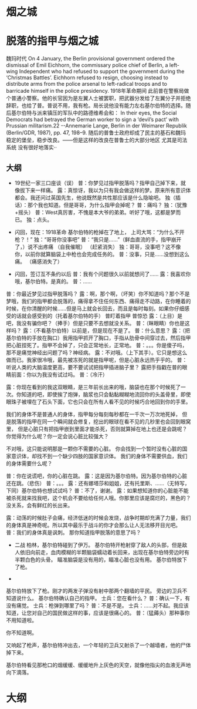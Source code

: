 # 烟之城

# 脱落的指甲与烟之城
魏玛时代
On 4 January, the Berlin provisional government ordered the dismissal of Emil Eichhorn, the commissary police chief of Berlin, a left-wing Independent who had refused to support the government during the ‘Christmas Battles’. Eichhorn refused to resign, choosing instead to distribute arms from the police arsenal to left-radical troops and to barricade himself in the police presidency.
1918年革命期间
此前普在警察局做个普通小警察。他的长官因为是左翼人士被罢职，把武器分发给了左翼分子并拒绝辞职，也给了普。普说不用，我有枪。局长说他没有能力左右基尔伯特的选择。随后基尔伯特与派来镇压的军队中的路德维希会和：
In their eyes, the Social Democrats had betrayed the German worker to sign a ‘devil’s pact’ with Prussian militarism.22 --Annemarie Lange, Berlin in der Weimarer Republik (Berlin/GDR, 1987), pp. 47, 198–9.
随后的普鲁士政府却成了民主的基石和魏玛稳定的堡垒，稳步改良。——但是这样的改良在普鲁士的大部分地区 尤其是司法系统 没有很好地落实··    


## 大纲

- 19世纪一家三口座谈（误）
普：你梦见过指甲脱落吗？指甲自己掉下来，就像拔下来一样痛。
露：真惊讶，我以为只有我会做这样的梦。原来所有意识体都会。我还问过英国先生，他说既然是共性那应该是什么隐喻吧。
独（插话）：那个我也知道。但是哥哥，为什么指甲会掉呢？
普：痛吗？
独：（犹豫+摇头）
普：West真厉害，不愧是本大爷的弟弟。听好了哦，这都是梦而已。
独：点头。

- 闪回，现在：1918革命
基尔伯特的枪掉在了地上，
上司大骂：“为什么不开枪？！”
独：“哥哥你没事吧”
普：“我只是……”（鲜血直流的手，指甲崩开了，）说不出疼痛
（自我催眠）
（赶紧消失）
独：哥哥，没事吧？这不像你，以前你就算脑袋上中枪也会完成任务的。
普：没事，只是……没想到这么痛。
（痛感消失了）

- 闪回，签订互不条约以后
普：我有个问题很久以前就想问了……
露：我喜欢你哦，基尔伯特。是真的。
普：……

普：你最近梦见过指甲脱落吗？
露：啊，那个啊，（坏笑）你不知道吗？那个不是梦哦，我们的指甲都会脱落的，痛得拿不住任何东西、痛得走不动路，在你睡着的时候，在你清醒的时候……但是马上就会长回去，而且是每时每刻。如果你仔细感受的话就会感受到的（托着基尔伯特的手）
普盯着指甲
普惊恐
露：（上目）是吧，我没有骗你吧？（捧手）但是只要不去想就没关系。
普：（眯眼睛）你也是这样吗？
露：（不看基尔伯特）以前是，但是现在不是了。
普：什么意思？
露：（把基尔伯特的手放在胸口）我用指甲抓开了胸口，手指从肋骨中间穿过去，然后指甲把心脏捏死了。指甲不会掉了，只会正常地长，正常地。
普：。。。你是傻子吗，那不是痛觉神经出问题了吗？神经病。
露：不对哦。（上下其手）。它只是想这么做而已。我家很冷哦，最先被冻死的就是指甲呢，但是心脏永远热乎乎的。
普：听说人类的大脑温度更高，要不要试试把指甲插进脑子里？
露把手指戳在普的眼睛前面：你以为我没有试过吗。
普：（冷汗）

露：你现在看到的我这双眼睛，是三年前长出来的哦，脑袋也在那个时候死了一次。你知道的吧，即使挨了炮弹，脑浆也只会黏黏糊糊地流回你的头盖骨里，即使眼珠子被埋在了石头下面，它也只会在所有人看不见的时候巧合地回到你的手里。


我们的身体不是普通人的身体，指甲每分每刻每秒都在一千次一万次地死掉，
但是脱落的指甲在同一个瞬间就会修复，挖出的眼球在看不见的几秒里也会回到眼窝里，
但是心脏只有把指甲嵌到里面才能杀死，否则就算掉在地上也还是会跳呢？你觉得为什么呢？你一定会说心脏比较强大？

不对哦，这只能说明那是一颗你不需要的心脏。
你会找到一个暂时没有心脏的国家意识体，却找不到一个缺少四肢的国家意识体。
我们的身体不需要供血，我们的身体需要什么呢？

普：你在说谎吧，你的心脏在跳。
露：这是因为基尔伯特。因为基尔伯特的心脏还在跳。（悲伤）
普：。。。
露：还有娜塔莎和姐姐，还有托里斯、……（无特写，下同）基尔伯特也想试试吗？
普：不了，谢谢。
露：如果想知道你的心脏能不能被杀死就来找我吧，这个机会不要给给任何人哦。你那里应该是腐烂的，黑色的？没关系，会有鲜红的长出来。

露：动荡的时候肚子会痛，经济低迷的时候会发烧，战争时期却充满了力量，我们的身体真是神奇呢。所以其中最乐于战斗的你才会那么让人无法移开目光吧。
普：我们的身体真是讽刺。
那你知道指甲脱落的意思了吗？

- 二战
柏林，基尔伯特碰到了伊万。
基尔伯特开枪射穿了敌人的头部，但是敌人依旧向前走，血肉模糊的半颗脑袋蠕动着长回来，出现在基尔伯特旁边时有半颗白色的头骨。
瞄准脑袋是没有用的，瞄准心脏也没有用。
基尔伯特放下了枪。


- 
基尔伯特放下了枪。刚才的两发子弹没有射中那两个翻墙的平民。
旁边的卫兵不知道说什么。
基尔伯特确认自己的指甲。
士兵：您在看什么？
普：确认一下，有没有痛觉。
士兵：枪弹到哪里了吗？
普：不是不是。
士兵：……对不起。我应该知道，让您对自己的国民做这样的事，应该是很痛心的。
普：（猛薅头）那种事你不用知道啦。

你不知道啊。

又响起了枪声，基尔伯特冲出去，一个年轻的卫兵又射杀了一个越墙者，他的尸体掉下来。

基尔伯特看见那枪口的烟缓缓、缓缓地升上灰色的天空，就像他指尖的血液无声地向下滴落。








# 大纲